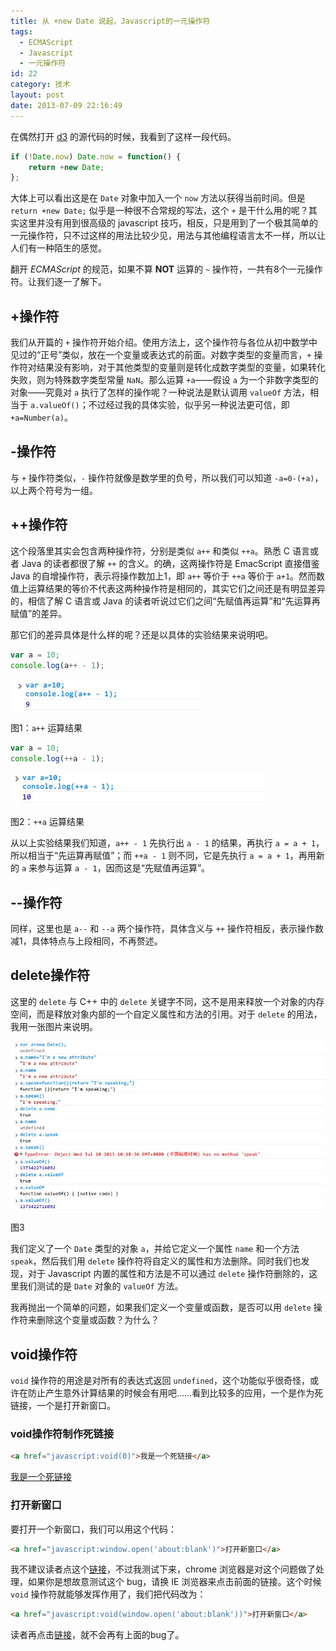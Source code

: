 ```yaml
---
title: 从 +new Date 说起，Javascript的一元操作符
tags:
  - ECMAScript
  - Javascript
  - 一元操作符
id: 22
category: 技术
layout: post
date: 2013-07-09 22:16:49
---
```


在偶然打开 [d3](http://d3js.org)  的源代码的时候，我看到了这样一段代码。

```js
if (!Date.now) Date.now = function() {
    return +new Date;
};
```

大体上可以看出这是在 `Date` 对象中加入一个 `now` 方法以获得当前时间。但是 `return +new Date;` 似乎是一种很不合常规的写法，这个 `+` 是干什么用的呢？其实这里并没有用到很高级的 javascript 技巧，相反，只是用到了一个极其简单的一元操作符，只不过这样的用法比较少见，用法与其他编程语言太不一样，所以让人们有一种陌生的感觉。

翻开 _ECMAScript_ 的规范，如果不算 **NOT** 运算的 `~` 操作符，一共有8个一元操作符。让我们逐一了解下。

## +操作符

我们从开篇的 `+` 操作符开始介绍。使用方法上，这个操作符与各位从初中数学中见过的“正号”类似，放在一个变量或表达式的前面。对数字类型的变量而言，`+` 操作符对结果没有影响，对于其他类型的变量则是转化成数字类型的变量，如果转化失败，则为特殊数字类型常量 `NaN`。那么运算 `+a`——假设 `a` 为一个非数字类型的对象——究竟对 `a` 执行了怎样的操作呢？一种说法是默认调用 `valueOf` 方法，相当于 `a.valueOf()`；不过经过我的具体实验，似乎另一种说法更可信，即 `+a=Number(a)`。

## -操作符

与 `+` 操作符类似，`-` 操作符就像是数学里的负号，所以我们可以知道 `-a=0-(+a)`，以上两个符号为一组。

## ++操作符

这个段落里其实会包含两种操作符，分别是类似 `a++` 和类似 `++a`。熟悉 C 语言或者 Java 的读者都很了解 `++` 的含义。的确，这两操作符是 EmacScript 直接借鉴 Java 的自增操作符，表示将操作数加上1，即 `a++` 等价于 `++a` 等价于 `a+1`。然而数值上运算结果的等价不代表这两种操作符是相同的，其实它们之间还是有明显差异的，相信了解 C 语言或 Java 的读者听说过它们之间“先赋值再运算”和“先运算再赋值”的差异。

那它们的差异具体是什么样的呢？还是以具体的实验结果来说明吧。

```js
var a = 10;
console.log(a++ - 1);
```

![](./unaryoperator/result1.jpg)
<p class="captain">图1：<code>a++</code> 运算结果</p>

```js
var a = 10;
console.log(++a - 1);
```

![](./unaryoperator/result2.jpg)
<p class="captain">图2：<code>++a</code> 运算结果</p>

从以上实验结果我们知道，`a++ - 1` 先执行出 `a - 1` 的结果，再执行 `a = a + 1`，所以相当于“先运算再赋值”；而 `++a - 1` 则不同，它是先执行 `a = a + 1`，再用新的 `a` 来参与运算 `a - 1`，因而这是“先赋值再运算”。

## --操作符

同样，这里也是 `a--` 和 `--a` 两个操作符，具体含义与 `++` 操作符相反，表示操作数减1，具体特点与上段相同，不再赘述。

## delete操作符

这里的 `delete` 与 C++ 中的 `delete` 关键字不同，这不是用来释放一个对象的内存空间，而是释放对象内部的一个自定义属性和方法的引用。对于 `delete` 的用法，我用一张图片来说明。

![](./unaryoperator/result3.jpg)
<p class="captain">图3</p>

我们定义了一个 `Date` 类型的对象 `a`，并给它定义一个属性 `name` 和一个方法 `speak`，然后我们用 `delete` 操作符将自定义的属性和方法删除。同时我们也发现，对于 Javascript 内置的属性和方法是不可以通过 `delete` 操作符删除的，这里我们测试的是 `Date` 对象的 `valueOf` 方法。

我再抛出一个简单的问题，如果我们定义一个变量或函数，是否可以用 `delete` 操作符来删除这个变量或函数？为什么？

## void操作符

`void` 操作符的用途是对所有的表达式返回 `undefined`，这个功能似乎很奇怪，或许在防止产生意外计算结果的时候会有用吧……看到比较多的应用，一个是作为死链接，一个是打开新窗口。

### void操作符制作死链接

```html
<a href="javascript:void(0)">我是一个死链接</a>
```

<a href="javascript:void(0)">我是一个死链接</a>

### 打开新窗口

要打开一个新窗口，我们可以用这个代码：

```html
<a href="javascript:window.open('about:blank')">打开新窗口</a>
```

我不建议读者点这个<a href="javascript:window.open('about:blank')">链接</a>，不过我测试下来，chrome 浏览器是对这个问题做了处理，如果你是想故意测试这个 bug，请换 IE 浏览器来点击前面的链接。这个时候 `void` 操作符就能够发挥作用了，我们把代码改为：

```html
<a href="javascript:void(window.open('about:blank'))">打开新窗口</a>
```

读者再点击<a href="javascript:void(window.open('about:blank'))">链接</a>，就不会再有上面的bug了。
